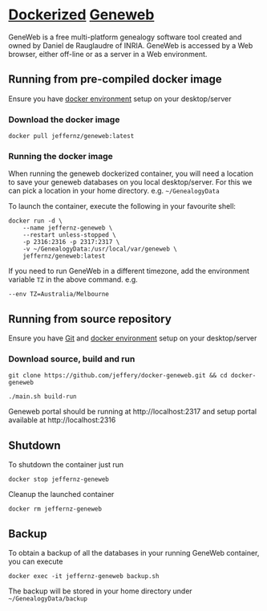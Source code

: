 # [Dockerized](https://www.docker.com/) [Geneweb](https://geneweb.tuxfamily.org/wiki/GeneWeb)

GeneWeb is a free multi-platform genealogy software tool created and owned by Daniel de Rauglaudre of INRIA. GeneWeb is 
accessed by a Web browser, either off-line or as a server in a Web environment.

## Running from pre-compiled docker image

Ensure you have [docker environment](https://www.docker.com/products/docker-desktop) setup on your desktop/server

### Download the docker image
```
docker pull jeffernz/geneweb:latest
```

### Running the docker image

When running the geneweb dockerized container, you will need a location to save your geneweb databases on you local 
desktop/server. For this we can pick a location in your home directory. e.g. `~/GenealogyData`

To launch the container, execute the following in your favourite shell:

```
docker run -d \
    --name jeffernz-geneweb \
    --restart unless-stopped \
    -p 2316:2316 -p 2317:2317 \
    -v ~/GenealogyData:/usr/local/var/geneweb \
    jeffernz/geneweb:latest
```

If you need to run GeneWeb in a different timezone, add the environment variable `TZ` in the above command. e.g.

```
--env TZ=Australia/Melbourne
```

## Running from source repository

Ensure you have [Git](https://git-scm.com/) and [docker environment](https://www.docker.com/products/docker-desktop) setup on your desktop/server

### Download source, build and run

```
git clone https://github.com/jeffery/docker-geneweb.git && cd docker-geneweb
```

```
./main.sh build-run
```

Geneweb portal should be running at http://localhost:2317 and setup portal available at http://localhost:2316

## Shutdown
To shutdown the container just run

```docker stop jeffernz-geneweb```

Cleanup the launched container

```docker rm jeffernz-geneweb```

## Backup

To obtain a backup of all the databases in your running GeneWeb container, you can execute

```
docker exec -it jeffernz-geneweb backup.sh
```

The backup will be stored in your home directory under `~/GenealogyData/backup`
